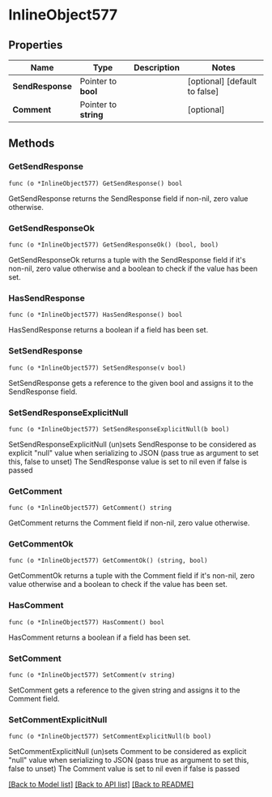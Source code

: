 # InlineObject577

## Properties

Name | Type | Description | Notes
------------ | ------------- | ------------- | -------------
**SendResponse** | Pointer to **bool** |  | [optional] [default to false]
**Comment** | Pointer to **string** |  | [optional] 

## Methods

### GetSendResponse

`func (o *InlineObject577) GetSendResponse() bool`

GetSendResponse returns the SendResponse field if non-nil, zero value otherwise.

### GetSendResponseOk

`func (o *InlineObject577) GetSendResponseOk() (bool, bool)`

GetSendResponseOk returns a tuple with the SendResponse field if it's non-nil, zero value otherwise
and a boolean to check if the value has been set.

### HasSendResponse

`func (o *InlineObject577) HasSendResponse() bool`

HasSendResponse returns a boolean if a field has been set.

### SetSendResponse

`func (o *InlineObject577) SetSendResponse(v bool)`

SetSendResponse gets a reference to the given bool and assigns it to the SendResponse field.

### SetSendResponseExplicitNull

`func (o *InlineObject577) SetSendResponseExplicitNull(b bool)`

SetSendResponseExplicitNull (un)sets SendResponse to be considered as explicit "null" value
when serializing to JSON (pass true as argument to set this, false to unset)
The SendResponse value is set to nil even if false is passed
### GetComment

`func (o *InlineObject577) GetComment() string`

GetComment returns the Comment field if non-nil, zero value otherwise.

### GetCommentOk

`func (o *InlineObject577) GetCommentOk() (string, bool)`

GetCommentOk returns a tuple with the Comment field if it's non-nil, zero value otherwise
and a boolean to check if the value has been set.

### HasComment

`func (o *InlineObject577) HasComment() bool`

HasComment returns a boolean if a field has been set.

### SetComment

`func (o *InlineObject577) SetComment(v string)`

SetComment gets a reference to the given string and assigns it to the Comment field.

### SetCommentExplicitNull

`func (o *InlineObject577) SetCommentExplicitNull(b bool)`

SetCommentExplicitNull (un)sets Comment to be considered as explicit "null" value
when serializing to JSON (pass true as argument to set this, false to unset)
The Comment value is set to nil even if false is passed

[[Back to Model list]](../README.md#documentation-for-models) [[Back to API list]](../README.md#documentation-for-api-endpoints) [[Back to README]](../README.md)


